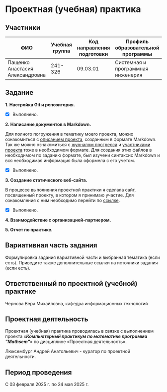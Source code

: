 # Проектная (учебная) практика

## Участники

| ФИО | Учебная группа | Код направления подготовки | Профиль образовательной программы |
|-|-|-|-|
| Пащенко Анастасия Александровна | 241-326 | 09.03.01 | Системная и программная инженерия |

## Задание

**1. Настройка Git и репозитория.**
- [x] Выполнено.

**2. Написание документов в Markdown.**

Для полного погружения в тематику моего проекта, можно ознакомиться с [описанием проекта](./project-description.md), созданным в формате Markdown. Так же можно ознакомиться с [журналом прогресса](./progress-log.md) и [участниками проекта](./team.md) тоже в необходимом формате. Для создания этих файлов в необходимом по заданию формате, был изучени синтаксис Markdown и вся необходимая информация была оформела с его учетом.

- [x] Выполнено.

**3. Создание статического веб-сайта.**

В процессе выполнения проектной практики я сделала сайт, посвященный проекту, в котором я принимаю участие. Для ознакомления с ним необходимо перейти по [ссылке](https://sorrrrow.github.io/project-practice/).

- [x] Выполнено.

**4. Взаимодействие с организацией-партнером.**


**5. Отчет по практике.**

## Вариативная часть задания

Формулировка задания вариативной части и выбранная тематика (если есть). Приведите также дополнительные ссылки на источники задания (если есть).

## Ответственный по проектной (учебной) практике

Чернова Вера Михайловна, кафедра информационных технологий

## Проектная деятельность

Проектная (учебная) практика проводилась в связке с выполнением проекта «***Компьютерный практикум по математике программа "Mathsem"***» по дисциплине «Проектная деятельность».

Люксембург Андрей Анатольевич - куратор по проектной деятельности.

## Период проведения

С 03 февраля 2025 г. по 24 мая 2025 г.
